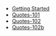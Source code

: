 - [Getting Started](https://costaivo.com/tutorial-reactjs/quotes-101)
- [Quotes-101](https://costaivo.com/tutorial-reactjs/quotes-101b)
- [Quotes-102](https://costaivo.com/tutorial-reactjs/quotes-102)
- [Quotes-102b](https://costaivo.com/tutorial-reactjs/quotes-102b)


